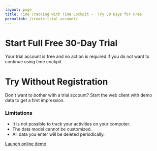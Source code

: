 ```yaml
---
layout: page
title: Time Tracking with Time Cockpit -  Try 30 Days for Free
permalink: /create-trial-account/
---
```


<div class="row">
  <div class="col-sm-6 col-md-5">
    <h1>Start Full Free 30-Day Trial
				</h1>
    <function name="Composite.AspNet.LoadUserControl">
      <param name="Path" value="~/Frontend/Custom/Web/Forms/Controls/CreateTrialAccount.ascx" />
    </function>
    <p>Your trial account is free and no action is required if you do not want to continue using time cockpit.
				</p>
  </div>
  <div class="hidden-sm col-md-2">
    <!--<div class="inputAlternatives">or
				</div>-->
  </div>
  <div class="col-sm-6 col-md-5">
    <h1>Try Without Registration
						</h1>
    <div class="inputFormCenter">
      <div>
        <p>Don't want to bother with a trial account? Start the web client with demo data to get a first impression.
						</p>
        <h3>Limitations
						</h3>
        <ul>
          <li>It is not possible to track your activities on your computer.
							</li>
          <li>The data model cannot be customized.
							</li>
          <li>All data you enter will be deleted periodically.
							</li>
        </ul>
        <div class="textalignright">
          <a class="linkButton" onclick="_gaq.push(['_trackEvent', 'Create trial account', 'Online client with demo data']);" href="https://web.timecockpit.com/DemoLogin" title="Launch time cockpit demo account" target="_blank">Launch online demo</a>
        </div>
      </div>
    </div>
  </div>
</div>